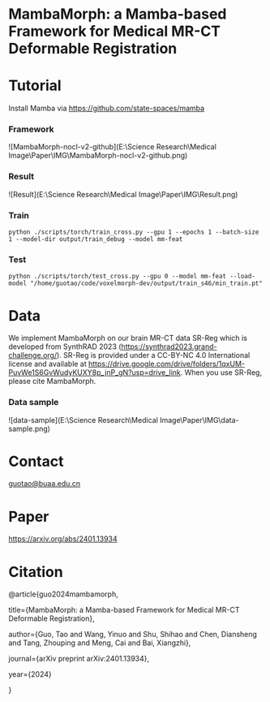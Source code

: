 # MambaMorph: a Mamba-based Framework for Medical MR-CT Deformable Registration

# Tutorial
Install Mamba via https://github.com/state-spaces/mamba

### Framework

![MambaMorph-nocl-v2-github](E:\Science Research\Medical Image\Paper\IMG\MambaMorph-nocl-v2-github.png)

### Result

![Result](E:\Science Research\Medical Image\Paper\IMG\Result.png)

### **Train**

```
python ./scripts/torch/train_cross.py --gpu 1 --epochs 1 --batch-size 1 --model-dir output/train_debug --model mm-feat
```

### **Test**

```
python ./scripts/torch/test_cross.py --gpu 0 --model mm-feat --load-model "/home/guotao/code/voxelmorph-dev/output/train_s46/min_train.pt"
```

# Data
We implement MambaMorph on our brain MR-CT data SR-Reg which is developed from SynthRAD 2023 (https://synthrad2023.grand-challenge.org/). SR-Reg is provided under a CC-BY-NC 4.0 International license and available at https://drive.google.com/drive/folders/1qxUM-PuvWe1S6GvWudyKUXY8p_jnP_gN?usp=drive_link. When you use SR-Reg, please cite MambaMorph.



### Data sample

![data-sample](E:\Science Research\Medical Image\Paper\IMG\data-sample.png)

# Contact
guotao@buaa.edu.cn

# Paper
https://arxiv.org/abs/2401.13934

# Citation

@article{guo2024mambamorph,  

  title={MambaMorph: a Mamba-based Framework for Medical MR-CT Deformable Registration},  

  author={Guo, Tao and Wang, Yinuo and Shu, Shihao and Chen, Diansheng and Tang, Zhouping and Meng, Cai and Bai, Xiangzhi},  

  journal={arXiv preprint arXiv:2401.13934},  

  year={2024}  

}
